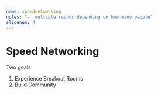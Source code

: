 ```yaml
---
name: speednetworking
notes: "-  multiple rounds depending on how many people"
slidenum: 4
---
```

# Speed Networking
Two goals
1. Experience Breakout Rooms
1. Build Community